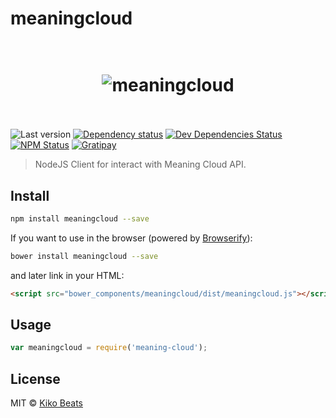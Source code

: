 # meaningcloud

<h1 align="center">
  <br>
  <img src="http://i.imgur.com/uVU2cmG.png" alt="meaningcloud">
  <br>
  <br>
</h1>

![Last version](https://img.shields.io/github/tag/Kikobeats/meaningcloud.svg?style=flat-square)
[![Dependency status](http://img.shields.io/david/Kikobeats/meaningcloud.svg?style=flat-square)](https://david-dm.org/Kikobeats/meaningcloud)
[![Dev Dependencies Status](http://img.shields.io/david/dev/Kikobeats/meaningcloud.svg?style=flat-square)](https://david-dm.org/Kikobeats/meaningcloud#info=devDependencies)
[![NPM Status](http://img.shields.io/npm/dm/meaningcloud.svg?style=flat-square)](https://www.npmjs.org/package/meaningcloud)
[![Gratipay](https://img.shields.io/gratipay/Kikobeats.svg?style=flat-square)](https://gratipay.com/~Kikobeats/)

> NodeJS Client for interact with Meaning Cloud API.

## Install

```bash
npm install meaningcloud --save
```

If you want to use in the browser (powered by [Browserify](http://browserify.org/)):

```bash
bower install meaningcloud --save
```

and later link in your HTML:

```html
<script src="bower_components/meaningcloud/dist/meaningcloud.js"></script>
```

## Usage

```js
var meaningcloud = require('meaning-cloud');
```

## License

MIT © [Kiko Beats](http://www.kikobeats.com)
